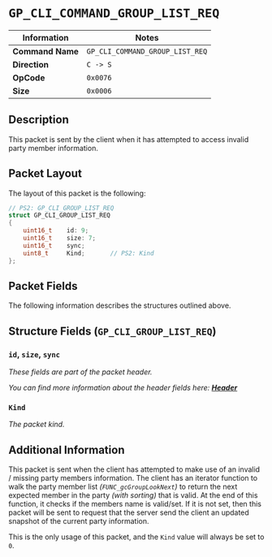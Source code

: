 # `GP_CLI_COMMAND_GROUP_LIST_REQ`

| Information               | Notes |
|---                        |---    |
| **Command Name**          | `GP_CLI_COMMAND_GROUP_LIST_REQ` |
| **Direction**             | `C -> S` |
| **OpCode**                | `0x0076` |
| **Size**                  | `0x0006` |

## Description

This packet is sent by the client when it has attempted to access invalid party member information.

## Packet Layout

The layout of this packet is the following:

```cpp
// PS2: GP_CLI_GROUP_LIST_REQ
struct GP_CLI_GROUP_LIST_REQ
{
    uint16_t    id: 9;
    uint16_t    size: 7;
    uint16_t    sync;
    uint8_t     Kind;       // PS2: Kind
};
```

## Packet Fields

The following information describes the structures outlined above.

## Structure Fields (`GP_CLI_GROUP_LIST_REQ`)

### `id`, `size`, `sync`

_These fields are part of the packet header._

_You can find more information about the header fields here: [**Header**](/world/HEADER.md)_

### `Kind`

_The packet kind._

## Additional Information

This packet is sent when the client has attempted to make use of an invalid / missing party members information. The client has an iterator function to walk the party member list _(`FUNC_gcGroupLookNext`)_ to return the next expected member in the party _(with sorting)_ that is valid. At the end of this function, it checks if the members name is valid/set. If it is not set, then this packet will be sent to request that the server send the client an updated snapshot of the current party information.

This is the only usage of this packet, and the `Kind` value will always be set to `0`.
